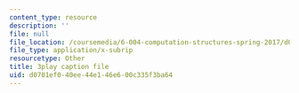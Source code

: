 ```yaml
---
content_type: resource
description: ''
file: null
file_location: /coursemedia/6-004-computation-structures-spring-2017/d0701ef040ee44e146e600c335f3ba64_ydboHy_yNts.srt
file_type: application/x-subrip
resourcetype: Other
title: 3play caption file
uid: d0701ef0-40ee-44e1-46e6-00c335f3ba64
---
```

